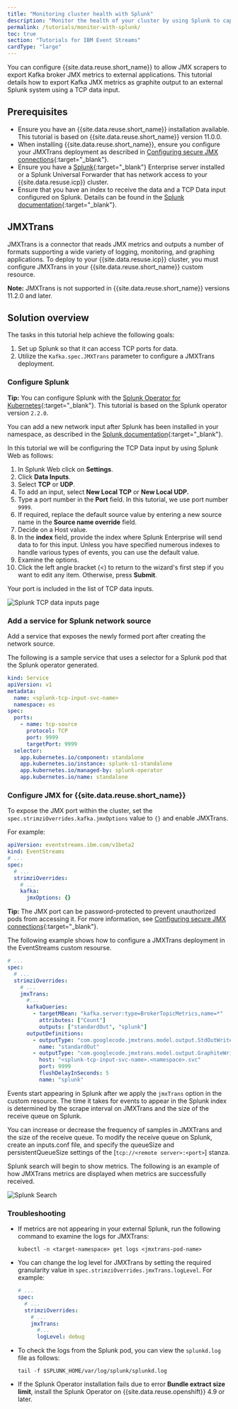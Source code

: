 ```yaml
---
title: "Monitoring cluster health with Splunk"
description: "Monitor the health of your cluster by using Splunk to capture Kafka broker JMX metrics."
permalink: /tutorials/monitor-with-splunk/
toc: true
section: "Tutorials for IBM Event Streams"
cardType: "large"
---
```


You can configure {{site.data.reuse.short_name}} to allow JMX scrapers to export Kafka broker JMX metrics to external applications. This tutorial details how to export Kafka JMX metrics as graphite output to an external Splunk system using a TCP data input.

## Prerequisites

- Ensure you have an {{site.data.reuse.short_name}} installation available. This tutorial is based on {{site.data.reuse.short_name}} version 11.0.0.
- When installing {{site.data.reuse.short_name}}, ensure you configure your JMXTrans deployment as described in  [Configuring secure JMX connections](../../security/secure-jmx-connections/){:target="_blank"}.
- Ensure you have a [Splunk](https://www.splunk.com/){:target="_blank"} Enterprise server installed or a Splunk Universal Forwarder that has network access to your {{site.data.resuse.icp}} cluster.
- Ensure that you have an index to receive the data and a TCP Data input configured on Splunk. Details can be found in the [Splunk documentation](https://docs.splunk.com/Documentation/SplunkCloud/latest/Data/Monitornetworkports){:target="_blank"}.

## JMXTrans

JMXTrans is a connector that reads JMX metrics and outputs a number of formats supporting a wide variety of logging, monitoring, and graphing applications. To deploy to your {{site.data.resuse.icp}} cluster, you must configure JMXTrans in your {{site.data.reuse.short_name}} custom resource.

**Note:** JMXTrans is not supported in {{site.data.reuse.short_name}} versions 11.2.0 and later. 

## Solution overview

The tasks in this tutorial help achieve the following goals:

1. Set up Splunk so that it can access TCP ports for data.
2. Utilize the `Kafka.spec.JMXTrans` parameter to configure a JMXTrans deployment.

### Configure Splunk

**Tip:** You can configure Splunk with the [Splunk Operator for Kubernetes](https://splunk.github.io/splunk-operator/){:target="_blank"}. This tutorial is based on the Splunk operator version `2.2.0`.

You can add a new network input after Splunk has been installed in your namespace, as described in the [Splunk documentation](https://docs.splunk.com/Documentation/SplunkCloud/latest/Data/Monitornetworkports){:target="_blank"}.

In this tutorial we will be configuring the TCP Data input by using Splunk Web as follows:

1. In Splunk Web click on **Settings**.
2. Click **Data Inputs**.
3. Select **TCP** or **UDP**.
4. To add an input, select **New Local TCP** or **New Local UDP.**
5. Type a port number in the **Port** field. In this tutorial, we use port number `9999`.
6. If required, replace the default source value by entering a new source name in the **Source name override** field.
7. Decide on a Host value.
8. In the **index** field, provide the index where Splunk Enterprise will send data to for this input. Unless you have specified numerous indexes to handle various types of events, you can use the default value.
9. Examine the options.
10. Click the left angle bracket (<) to return to the wizard's first step if you want to edit any item. Otherwise, press **Submit**.

Your port is included in the list of TCP data inputs.

![Splunk TCP data inputs page](../../images/Splunk_tcp_data_inputs.png "Screen capture showing TCP port 9999 listed in the Splunk data inputs page.")

### Add a service for Splunk network source

Add a service that exposes the newly formed port after creating the network source.

The following is a sample service that uses a selector for a Splunk pod that the Splunk operator generated.

```yaml
kind: Service
apiVersion: v1
metadata:
  name: <splunk-tcp-input-svc-name>
  namespace: es
spec:
  ports:
    - name: tcp-source
      protocol: TCP
      port: 9999
      targetPort: 9999
  selector:
    app.kubernetes.io/component: standalone
    app.kubernetes.io/instance: splunk-s1-standalone
    app.kubernetes.io/managed-by: splunk-operator
    app.kubernetes.io/name: standalone

```

### Configure JMX for {{site.data.reuse.short_name}}

To expose the JMX port within the cluster, set the `spec.strimziOverrides.kafka.jmxOptions` value to `{}` and enable JMXTrans.

For example:

```yaml
apiVersion: eventstreams.ibm.com/v1beta2
kind: EventStreams
# ...
spec:
  # ...
  strimziOverrides:
    # ...
    kafka:
      jmxOptions: {}
```

**Tip:** The JMX port can be password-protected to prevent unauthorized pods from accessing it. For more information, see [Configuring secure JMX connections](../../security/secure-jmx-connections/){:target="_blank"}.

The following example shows how to configure a JMXTrans deployment in the EventStreams custom resourse.

```yaml
# ...
spec:
  # ...
  strimziOverrides:
    # ...
    jmxTrans:
      #...
      kafkaQueries:
        - targetMBean: "kafka.server:type=BrokerTopicMetrics,name=*"
          attributes: ["Count"]
          outputs: ["standardOut", "splunk"]
      outputDefinitions:
        - outputType: "com.googlecode.jmxtrans.model.output.StdOutWriter"
          name: "standardOut"
        - outputType: "com.googlecode.jmxtrans.model.output.GraphiteWriterFactory"
          host: "<splunk-tcp-input-svc-name>.<namespace>.svc"
          port: 9999
          flushDelayInSeconds: 5
          name: "splunk"
```

Events start appearing in Splunk after we apply the `jmxTrans` option in the custom resource. The time it takes for events to appear in the Splunk index is determined by the scrape interval on JMXTrans and the size of the receive queue on Splunk.

You can increase or decrease the frequency of samples in JMXTrans and the size of the receive queue. To modify the receive queue on Splunk, create an inputs.conf file, and specify the queueSize and persistentQueueSize settings of the [`tcp://<remote server>:<port>`] stanza.

Splunk search will begin to show metrics. The following is an example of how JMXTrans metrics are displayed when metrics are successfully received.

![Splunk Search](../../images/Splunk_tcp_data_inputs_search.png "Screen capture showing JMXTrans metrics being displayed in Splunk.")

### Troubleshooting

- If metrics are not appearing in your external Splunk, run the following command to examine the logs for JMXTrans:

   `kubectl -n <target-namespace> get logs <jmxtrans-pod-name>`

- You can change the log level for JMXTrans by setting the required granularity value in `spec.strimziOverrides.jmxTrans.logLevel`. For example:

   ```yaml
   # ...
   spec:
     # ...
     strimziOverrides:
       # ...
       jmxTrans:
         #...
         logLevel: debug
   ```

- To check the logs from the Splunk pod, you can view the `splunkd.log` file as follows:

   `tail -f $SPLUNK_HOME/var/log/splunk/splunkd.log`

- If the Splunk Operator installation fails due to error **Bundle extract size limit**, install the Splunk Operator on {{site.data.reuse.openshift}} 4.9 or later.
